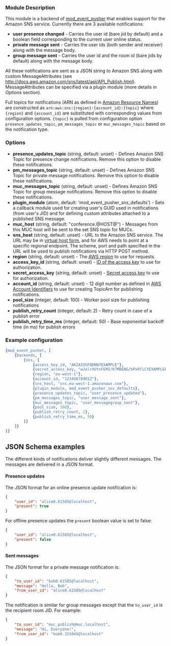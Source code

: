 ### Module Description

This module is a backend of [mod_event_pusher] that enables support for the Amazon SNS service. Currently there are 3 available notifications:

* **user presence changed** - Carries the user id (bare jid by default) and a boolean field corresponding to the current user online status.
* **private message sent** - Carries the user ids (both sender and receiver) along with the message body.
* **group message sent** - Carries the user id and the room id (bare jids by default) along with the message body.

All these notifications are sent as a JSON string to Amazon SNS along with custom MessageAttributes (see http://docs.aws.amazon.com/sns/latest/api/API_Publish.html). MessageAttributes can be specified via a plugin module (more details in *Options* section).

Full topics for notifications (ARN as defined in [Amazon Resource Names][aws-arn]) are constructed as `arn:aws:sns:{region}:{account_id}:{topic}` where `{region}` and `{account_id}` are substituted with corresponding values from configuration options. `{topic}` is pulled from configuration option `presence_updates_topic`, `pm_messages_topic` or `muc_messages_topic` based on the notification type.


### Options

* **presence_updates_topic** (string, default: unset) - Defines Amazon SNS Topic for presence change notifications. Remove this option to disable these notifications.
* **pm_messages_topic** (string, default: unset) - Defines Amazon SNS Topic for private message notifications. Remove this option to disable these notifications.
* **muc_messages_topic** (string, default: unset) - Defines Amazon SNS Topic for group message notifications. Remove this option to disable these notifications.
* **plugin_module** (atom, default: 'mod_event_pusher_sns_defaults') - Sets a callback module used for creating user's GUID used in notifications (from user's JID) and for defining custom attributes attached to a published SNS message.
* **muc_host** (string, default: "conference.@HOST@") - Messages from this MUC host will be sent to the set SNS topic for MUCs.
* **sns_host** (string, default: unset) - URL to the Amazon SNS service. The URL may be in [virtual host form][aws-virtual-host], and for AWS needs to point at a specific regional endpoint. The scheme, port and path specified in the URL will be used to publish notifications via HTTP POST method.
* **region** (string, default: unset) - The [AWS region][aws-region] to use for requests.
* **access_key_id** (string, default: unset) - [ID of the access key][aws-keys] to use for authorization.
* **secret_access_key** (string, default: unset) - [Secret access key][aws-keys] to use for authorization.
* **account_id** (string, default: unset) - 12 digit number as defined in [AWS Account Identifiers][aws-acct-identifier] to use for creating TopicArn for publishing notifications.
* **pool_size** (integer, default: 100) - Worker pool size for publishing notifications
* **publish_retry_count** (integer, default: 2) - Retry count in case of a publish error
* **publish_retry_time_ms** (integer, default: 50) - Base exponential backoff time (in ms) for publish errors

[aws-acct-identifier]: http://docs.aws.amazon.com/general/latest/gr/acct-identifiers.html
[aws-virtual-host]: https://docs.aws.amazon.com/AmazonS3/latest/dev/VirtualHosting.html
[aws-region]: https://docs.aws.amazon.com/general/latest/gr/rande.html?shortFooter=true#s3_region
[aws-keys]: https://docs.aws.amazon.com/general/latest/gr/aws-sec-cred-types.html?shortFooter=true#access-keys-and-secret-access-keys
[aws-arn]: http://docs.aws.amazon.com/general/latest/gr/aws-arns-and-namespaces.html

### Example configuration

```Erlang
{mod_event_pusher, [
    {backends, [
        {sns, [
            {access_key_id, "AKIAIOSFODNN7EXAMPLE"},
            {secret_access_key, "wJalrXUtnFEMI/K7MDENG/bPxRfiCYEXAMPLEKEY"},
            {region, "eu-west-1"},
            {account_id, "123456789012"},
            {sns_host, "sns.eu-west-1.amazonaws.com"},
            {plugin_module, mod_event_pusher_sns_defaults},
            {presence_updates_topic, "user_presence_updated"},
            {pm_messages_topic, "user_message_sent"},
            {muc_messages_topic, "user_messagegroup_sent"},
            {pool_size, 100},
            {publish_retry_count, 2},
            {publish_retry_time_ms, 50}
        ]}
    ]}
]}
```

## JSON Schema examples
The different kinds of notifications deliver slightly different messages. The messages are delivered in a JSON format.
#### Presence updates

The JSON format for an online presence update notification is:
```JSON
{
    "user_id": "alice0.61585@localhost",
    "present": true
}
```

For offline presence updates the `present` boolean value is set to false:
    
```JSON
{
    "user_id": "alice0.61585@localhost",
    "present": false
}
```
#### Sent messages
The JSON format for a private message notification is:
```JSON
{
    "to_user_id": "bob0.61585@localhost",
    "message": "Hello, Bob",
    "from_user_id": "alice0.61585@localhost"
}
```
The notification is similar for group messages except that the `to_user_id` is the recipient room JID. For example:
```JSON
{
    "to_user_id": "muc_publish@muc.localhost",
    "message": "Hi, Everyone!",
    "from_user_id": "bob0.315045@localhost"
}
```

[mod_event_pusher]: ./mod_event_pusher.md
